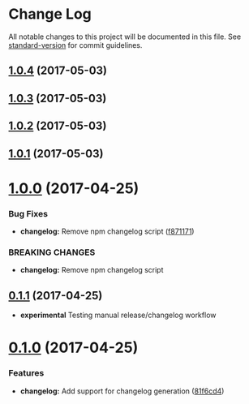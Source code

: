 # Change Log

All notable changes to this project will be documented in this file.
See [standard-version](https://github.com/conventional-changelog/standard-version) for commit guidelines.

<a name="1.0.4"></a>
## [1.0.4](https://github.com/brentertz/lerna-sandbox/compare/@brentertz/lerna-sandbox-hello-world@1.0.3...@brentertz/lerna-sandbox-hello-world@1.0.4) (2017-05-03)




<a name="1.0.3"></a>
## [1.0.3](https://github.com/brentertz/lerna-sandbox/compare/@brentertz/lerna-sandbox-hello-world@1.0.2...@brentertz/lerna-sandbox-hello-world@1.0.3) (2017-05-03)




<a name="1.0.2"></a>
## [1.0.2](https://github.com/brentertz/lerna-sandbox/compare/@brentertz/lerna-sandbox-hello-world@1.0.1...@brentertz/lerna-sandbox-hello-world@1.0.2) (2017-05-03)




<a name="1.0.1"></a>
## [1.0.1](https://github.com/brentertz/lerna-sandbox/compare/@brentertz/lerna-sandbox-hello-world@1.0.0...@brentertz/lerna-sandbox-hello-world@1.0.1) (2017-05-03)




<a name="1.0.0"></a>
# [1.0.0](https://github.com/brentertz/lerna-sandbox/compare/@brentertz/lerna-sandbox-hello-world@0.1.1...@brentertz/lerna-sandbox-hello-world@1.0.0) (2017-04-25)


### Bug Fixes

* **changelog:** Remove npm changelog script ([f871171](https://github.com/brentertz/lerna-sandbox/commit/f871171))


### BREAKING CHANGES

* **changelog:** Remove npm changelog script




<a name="0.1.1"></a>
## [0.1.1](https://github.com/brentertz/lerna-sandbox/compare/@brentertz/lerna-sandbox-hello-world@0.0.5...@brentertz/lerna-sandbox-hello-world@0.1.1) (2017-04-25)

* **experimental** Testing manual release/changelog workflow


<a name="0.1.0"></a>
# [0.1.0](https://github.com/brentertz/lerna-sandbox/compare/@brentertz/lerna-sandbox-hello-world@0.0.6...@brentertz/lerna-sandbox-hello-world@0.1.0) (2017-04-25)


### Features

* **changelog:** Add support for changelog generation ([81f6cd4](https://github.com/brentertz/lerna-sandbox/commit/81f6cd4))
